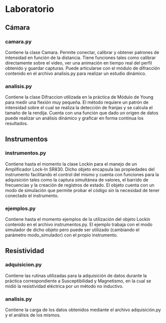 # Laboratorio
## Cámara
### camara.py
Contiene la clase Camara. Permite conectar, calibrar y obtener patrones de intensidad en función de la distancia. Tiene funciones tales como calibrar directamente sobre el video, ver una animación en tiempo real del perfil obtenido y guardar capturas. Puede articularse con el módulo de difracción contenido en el archivo analisis.py para realizar un estudio dinámico.
### analisis.py
Contiene la clase Difraccion utilizada en la práctica de Módulo de Young para medir una flexión muy pequeña. El método requiere un patrón de intensidad sobre el cual se realiza la detección de franjas y se calcula el tamaño de la rendija. Cuenta con una función que dado un origen de datos puede realizar un análisis dinámico y graficar en forma continua los resultados.
## Instrumentos
### instrumentos.py
Contiene hasta el momento la clase Lockin para el manejo de un Amplificador Lock-In SR830. Dicho objeto encapsula las propiedades del instrumento facilitando el control del mismo y cuenta con funciones para la adquisición tales como la captura simultánea de valores, el barrido de frecuencias y la creación de registros de estado. El objeto cuenta con un modo de simulación que permite probar el código sin la necesidad de tener conectado el instrumento.
### ejemplos.py
Contiene hasta el momento ejemplos de la utilización del objeto Lockin contenido en el archivo instrumentos.py. El ejemplo trabaja con el modo simulador de dicho objeto pero puede ser utilizado (cambiando el parámetro modo_simulador) con el propio instrumento.
## Resistividad
### adquisicion.py
Contiene las rutinas utilizadas para la adquisición de datos durante la práctica correspondiente a Susceptibilidad y Magnetismo, en la cual se midió la resistividad eléctrica por un método no inductivo.
### analisis.py
Contiene la carga de los datos obtenidos mediante el archivo adquisición.py y el análisis de los mismos.
